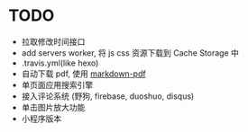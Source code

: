# TODO

* 拉取修改时间接口
* add servers worker, 将 js css 资源下载到 Cache Storage 中
* .travis.yml(like hexo)
* 自动下载 pdf, 使用 [markdown-pdf](https://www.npmjs.com/package/markdown-pdf)
* 单页面应用搜索引擎
* 接入评论系统 (野狗, firebase, duoshuo, disqus)
* 单击图片放大功能
* 小程序版本
